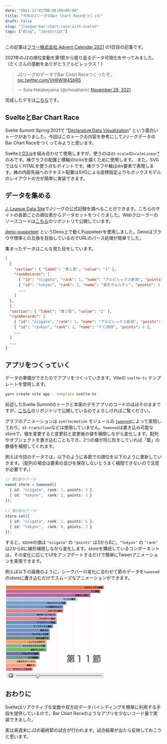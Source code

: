 ```yaml
---
date: "2021-12-01T00:00:00+00:00"
title: "今年のJリーグのBar Chart Raceをつくった"
draft: false
slug: "jleague-bar-chart-race-with-svelte"
tags: ["Blog", "JavaScript"]
---
```


この記事は[フラー株式会社 Advent Calendar 2021](https://qiita.com/advent-calendar/2021/fuller-inc) の1日目の記事です。

2021年のJ2の順位変動を第1節から振り返るデータ可視化をやってみました。（たくさんの感動をありがとうアルビレックス！）

<blockquote class="twitter-tweet"><p lang="ja" dir="ltr">J2リーグのデータでBar Chart Raceつくったぞ。 <a href="https://t.co/VH6WW4SbRS">pic.twitter.com/VH6WW4SbRS</a></p>&mdash; Sota Hatakeyama (@chooblarin) <a href="https://twitter.com/chooblarin/status/1465331402501615620?ref_src=twsrc%5Etfw">November 29, 2021</a></blockquote>

完成したデモは[こちら](https://chooblarin.github.io/jleague-bar-chart-race/)です。

## SvelteとBar Chart Race

Svelte Summit Spring 2021で "[Declarative Data Visualization](https://www.youtube.com/watch?v=fnr9XWvjJHw&t=6369s)" という面白いトークがありました。今回はこのトークの内容を参考にしてJリーグデータのBar Chart Raceをつくってみようと思います。

Svelteと[D3.js](https://d3js.org/)を組み合わせて使用しますが，使うのは`d3-scale`の`scaleLinear`[*](https://github.com/d3/d3-scale#linear-scales)のみです。棒グラフの配置と横軸のticksを描くために使用します。
また，SVGではなくHTMLを使う点もポイントです。棒グラフや軸はdiv要素で表現します。棒の内部先端へのテキスト配置はSVGによる座標指定よりもボックスモデルのレイアウトの方が簡単に実装できます。

## データを集める

[J. League Data Site](https://data.j-league.or.jp/)でJリーグの公式記録を調べることができます。こちらのサイトの各節ごとの順位表からデータセットをつくりました。Webクローラーのソースコードは[こちら](https://github.com/chooblarin/jleague-stats-crawler)のリポジトリで公開しています。

[deno-puppeteer](https://deno.land/x/puppeteer) というDeno上で動くPuppeteerを使用しました。Denoはブラウザ標準との互換を目指しているのでURLのパース処理が簡単でした。

集まったデータはこんな見た目をしています。

```json
[
  {
    "section": { "label": "第１節", "value": "1" },
    "rankRecords": [
      { "id": "niigata", "rank": 1, "name": "アルビレックス新潟", "points": 3 },
      { "id": "tokyov", "rank": 2, "name": "東京ヴェルディ", "points": 3 },
      ...
    ]
  },
  {
  "section": { "label": "第２節", "value": "2" },
  "rankRecords": [
    { "id": "niigata", "rank": 1, "name": "アルビレックス新潟", "points": 6 },
    { "id": "ryukyu", "rank": 2, "name": "ＦＣ琉球", "points": 6 },
    ...
  ]
  ...
]
```

## アプリをつくっていく

データの準備ができたのでアプリをつくっていきます。Viteの `svelte-ts` テンプレートを使用します。

```sh
yarn create vite app --template svelte-ts
```

前述したSvelte Summitのトークと本家のデモアプリのコードのほぼそのままですが，[こちら](https://github.com/chooblarin/jleague-bar-chart-race)のリポジトリで公開しているのでよろしければご覧ください。

グラフのアニメーションは `svelte/motion` モジュールの [`tweened`](https://svelte.dev/docs#tweened)によって実現しており，`d3-transition`などは使用していません。`tweened`は書き込み可能なstoreで，値を変更すると変更前と変更後の値を補間しながら変化します。配列やオブジェクトを書き込むこともでき，2つの値が同じ形をしていれば「葉」の数値を補間してくれます。

例えば今回のデータでは，以下のように各節での順位を以下のように更新していきます。（配列の場合は要素の並びを保存しないとうまく補間できないので注意が必要です。）

```ts
// 第1節のデータ
const store = tweened([
  { id: "niigata", rank: 1, points: 3 },
  { id: "tokyov",  rank: 2, points: 3 }
]);

// 第2節のデータ
store.set([
  { id: "niigata", rank: 1, points: 6 },
  { id: "tokyov",  rank: 8, points: 3 }
]);
```

すると，storeの値は `"niigata"` の `"points"` は3から6に，`"tokyov"` の `"rank"` は2から8に線形補間しながら変化します。storeを購読しているコンポーネントは，その変化に応じてUIをアップデートするだけで簡単にTweenアニメーションを実現できます。

例えば以下の画像のように，シークバーの変化に合わせて節のデータを`tweened`のstoreに書き込むだけでスムーズなアニメーションができます。

<img src="/images/20211201/jleague-bar-chart-seekbar-demo.gif" width="320" height="300" style="margin: 0 auto;" />

## おわりに
Svelteはリアクティブな変数や双方向データバインディングを簡単に利用する手段を提供しているので，Bar Chart Raceのようなアプリを少ないコード量で実装できました。

実は来週末にJ2の最終節の試合が行われます。試合結果が出たら反映しておこうと思います。
